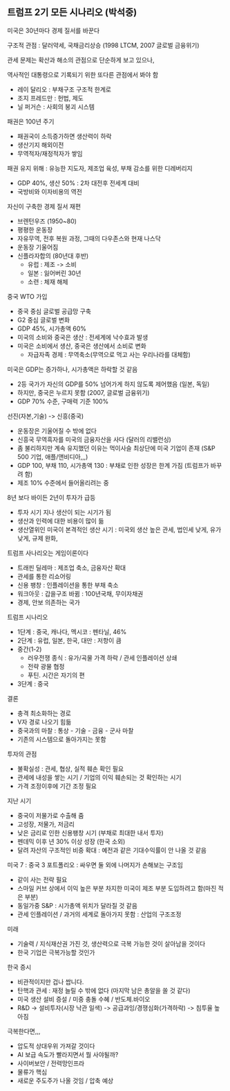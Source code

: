 ## 트럼프 2기 모든 시나리오 (박석중)

미국은 30년마다 경제 질서를 바꾼다

구조적 관점 : 달러약세, 국채금리상승 (1998 LTCM, 2007 글로벌 금융위기)

관세 문제는 확산과 해소의 관점으로 단순하게 보고 있으나,

역사적인 대통령으로 기록되기 위한 또다른 관점에서 봐야 함
  - 레이 달리오 : 부채구조 구조적 한계로 
  - 조지 프레드만 : 헌법, 제도 
  - 닐 퍼거슨 : 사회의 붕괴 시스템

패권은 100년 주기
  - 패권국이 소득증가하면 생산력이 하락
  - 생산기지 해외이전 
  - 무역적자/재정적자가 쌓임

패권 유지 위해 : 유능한 지도자, 제조업 육성, 부채 감소를 위한 디레버리지
  - GDP 40%, 생산 50% : 2차 대전후 전세계 대비
  - 국방비와 이자비용의 역전

자신이 구축한 경제 질서 재편
  - 브렌턴우즈 (1950~80)
  - 평평한 운동장
  - 자유무역, 전후 복원 과정, 그때의 다우존스와 현재 나스닥
  - 운동장 기울어짐
  - 신플라자합의 (80년대 후반)
    - 유럽 : 제조 -> 소비
    - 일본 : 잃어버린 30년
    - 소련 : 체재 해체

중국 WTO 가입
  - 중국 중심 글로벌 공급망 구축
  - G2 중심 글로벌 변화
  - GDP 45%, 시가총액 60%
  - 미국의 소비와 중국은 생산 : 전세계에 낙수효과 발생
  - 미국은 소비에서 생산, 중국은 생산에서 소비로 변화 
    - 자급자족 경제 : 무역축소(무역으로 먹고 사는 우리나라를 대체함)

미국은 GDP는 증가하나, 시가총액은 하락할 것 같음
  - 2등 국가가 자신의 GDP를 50% 넘어가게 하지 않도록 제어했음 (일본, 독일)
  - 하지만, 중국은 누르지 못함 (2007, 글로벌 금융위기)
  - GDP 70% 수준, 구매력 기준 100%

선진(자본,기술) -> 신흥(중국)
  - 운동장은 기울어질 수 밖에 없다
  - 신흥국 무역흑자를 미국의 금융자산을 사다 (달러의 리밸런싱)
  - 좀 불리하지만 계속 유지했던 이유는 먹이사슬 최상단에 미국 기업이 존재 (S&P 500 기업, 애플/앤비디아,,,)
  - GDP 100, 부채 110, 시가총액 130 : 부채로 인한 성장은 한계 가짐 (트럼프가 바꾸려 함)
  - 제조 10% 수준에서 들어올리려는 중

8년 보다 바이든 2년이 투자가 급등
  - 투자 시기 지나 생산이 되는 시기가 됨
  - 생산과 인력에 대한 비용이 많이 듦
  - 생산열위인 미국이 본격적인 생산 시기 : 미국외 생산 높은 관세, 법인세 낮게, 유가 낮게, 규제 완화, 

트럼프 사나리오는 게임이론이다
  - 트래핀 딜레마 : 제조업 축소, 금융자산 확대
  - 관세를 통한 리쇼어링 
  - 신용 팽창 : 인플레이션을 통한 부채 축소 
  - 워크아웃 : 갑을구조 바뀜 : 100년국채, 무이자채권 
  - 경제, 안보 의존하는 국가

트럼프 시나리오
  - 1단계 : 중국, 캐나다, 멕시코 : 펜타닐, 46%
  - 2단계 : 유럽, 일본, 한국, 대만 : 저항이 큼
  - 중간(1-2) 
    - 러우전쟁 종식 : 유가/곡물 가격 하락 / 관세 인플레이션 상쇄
    - 전략 광물 협정
    - 푸틴. 시간은 자기의 편
  - 3단계 : 중국 

결론
  - 충격 최소화하는 경로
  - V자 경로 나오기 힘듦
  - 중국과의 마찰 : 통상 - 기술 - 금융 - 군사 마찰
  - 기존의 시스템으로 돌아가지는 못함

투자의 관점
  - 불확실성 : 관세, 협상, 실적 훼손 확인 필요
  - 관세에 내성을 쌓는 시기 / 기업의 이익 훼손되는 것 확인하는 시기
  - 가격 조정이후에 기간 조정 필요

지난 시기
  - 중국이 저물가로 수출해 줌
  - 고성장, 저물가, 저금리
  - 낮은 금리로 인한 신용팽창 시기 (부채로 최대한 내서 투자)
  - 펜데믹 이후 년 30% 이상 성장 (한국 소외)
  - 달려 자산의 구조적인 비중 확대 : 예전과 같은 기대수익률이 안 나올 것 같음

미국 7 : 중국 3 포트폴리오 : 싸우면 둘 외에 나머지가 손해보는 구조임
  - 같이 사는 전략 필요
  - 스마일 커브 상에서 이익 높은 부분 차지한 미국이 제조 부분 도입하려고 함(마진 적은 부분)
  - 동일가중 S&P : 시가총액 위치가 달라질 것 같음
  - 관세 인플레이션 / 과거의 세계로 돌아가지 못함 : 산업의 구조조정

미래
  - 기술력 / 지식재산권 가진 것, 생산력으로 극복 가능한 것이 살아남을 것이다
  - 한국 기업은 극복가능할 것인가

한국 증시
  - 비관적이지만 겁나 쌉니다.
  - 탄핵과 관세 : 재정 늘릴 수 밖에 없다 (마지막 남은 총알을 쏠 것 같다)
  - 미국 생산 설비 증설 / 미중 충돌 수혜 / 반도체.바이오
  - R&D -> 설비투자(시장 낙관 일색) -> 공급과잉/경쟁심화(가격하락) -> 침투율 높아짐

극복한다면,,,
  - 압도적 상대우위 가져갈 것이다
  - AI 보급 속도가 빨라지면서 뭘 사야될까?
  - 사이버보안 / 전력망인프라
  - 물류가 핵심
  - 새로운 주도주가 나올 것임 / 압축 예상